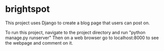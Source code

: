 # brightspot
This project uses Django to create a blog page that users can post on. 

To run this project, navigate to the project directory and run "python manage.py runserver"
Then on a web browser go to localhost:8000 to see the webpage and comment on it. 
